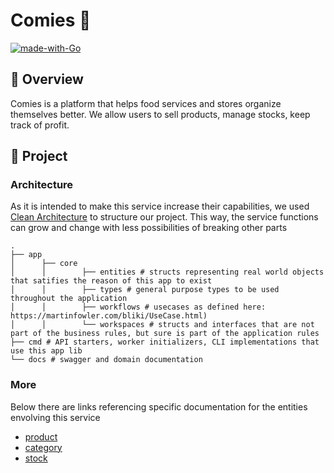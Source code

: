
# Comies :hamburger:

[![made-with-Go](https://img.shields.io/badge/Made%20with-Go-1f425f.svg)](http://golang.org)

## 📖 Overview

Comies is a platform that helps food services and stores organize themselves better. We allow users to sell products, manage stocks, keep track of profit. 

## 🧩 Project

### Architecture

As it is intended to make this service increase their capabilities, we used [Clean Architecture](https://blog.cleancoder.com/uncle-bob/2012/08/13/the-clean-architecture.html) to structure our project. This way, the service functions can grow and change with less possibilities of breaking other parts

```
.
├── app
│      ├── core
│      │        ├── entities # structs representing real world objects that satifies the reason of this app to exist 
│      │        ├── types # general purpose types to be used throughout the application
│      │        ├── workflows # usecases as defined here: https://martinfowler.com/bliki/UseCase.html)
│      │        └── workspaces # structs and interfaces that are not part of the business rules, but sure is part of the application rules             
├── cmd # API starters, worker initializers, CLI implementations that use this app lib
└── docs # swagger and domain documentation
```

### More
Below there are links referencing specific documentation for the entities envolving this service
* [product](docs/product/README.md)
* [category](docs/category/README.md)
* [stock](docs/stock/README.md)
